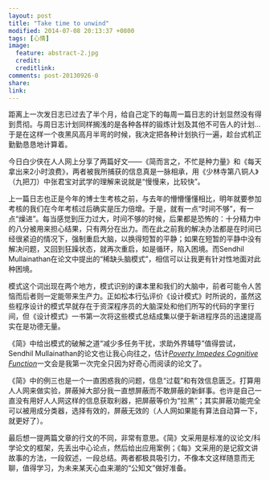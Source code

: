 ```yaml
---
layout: post
title: "Take time to unwind"
modified: 2014-07-08 20:13:37 +0800
tags: [心情]
image:
  feature: abstract-2.jpg
  credit: 
  creditlink: 
comments: post-20130926-0
share: 
link: 
---
```


距离上一次发日志已过去了半个月，给自己定下的每周一篇日志的计划显然没有得到贯彻。与周日志计划同样搁浅的是各种各样的锻炼计划及其他不可告人的计划...于是在这样一个夜黑风高月半弯的时候，我决定把各种计划执行一遍，趁台式机正勤勤恳恳地计算着。

今日白少侠在人人网上分享了两篇好文——《简而言之，不忙是种力量》和《每天拿出来2小时浪费》，两者被我所捕获的信息真是一脉相承，用《少林寺第八铜人》（九把刀）中张君宝对武学的理解来说就是“慢慢来，比较快”。

上一篇日志也正是今年的博士生考核之前，与去年的懵懵懂懂相比，明年就要参加考核的我们在今年考核过后确实是压力倍增。于是，就有一点“时间不够”，有一点“燥进”。每当感觉到压力过大，时间不够的时候，后果都是恐怖的：十分精力中的八分被用来担心结果，只有两分在出力。而在此之前我的解决办法都是在时间已经很紧迫的情况下，强制重启大脑，以换得短暂的平静；如果在短暂的平静中没有解决问题，又回到狂躁状态，就再次重启，如是循环，陷入困境。而Sendhil Mullainathan在论文中提出的“稀缺头脑模式”，相信可以让我更有针对性地面对此种困境。

模式这个词出现在两个地方，模式识别的课本里和我们的大脑中，前者可能令人苦恼而后者则一定能带来生产力。正如松本行弘评价《设计模式》时所说的，虽然这些程序设计的模式早就存在于资深程序员的大脑深处和他们所写的代码的字里行间，但《设计模式》一书第一次将这些模式总结成集以便于新进程序员的迅速提高实在是功德无量。

《简》中给出模式的破解之道“减少多任务干扰，求助外界辅导”值得尝试，Sendhil Mullainathan的论文也让我心向往之，估计[*Poverty Impedes Cognitive Function*](http://www.sciencemag.org/content/341/6149/976.short)一文会是我第一次完全只因为好奇心而阅读的论文了。

《简》中的例三也是一个一直困惑我的问题，信息“过载”和有效信息匮乏。打算用人人网来做实验，屏蔽掉大部分我一直想屏蔽而不敢屏蔽的新鲜事。也许是自己一直没有用好人人网这样的信息获取利器，把屏蔽等价为“拉黑”；其实屏蔽功能完全可以被用成分类器，选择有效的，屏蔽无效的（人人网如果能有算法自动算一下，就更好了）。

最后想一提两篇文章的行文的不同，非常有意思。《简》文采用是标准的议论文/科学论文的框架，先丢出中心论点，然后给出应用案例；《每》文采用的是记叙文讲故事的方法，一段叙述，一段总结。两者都极具吸引力，不像本文这样随意而无聊，值得学习，为未来某天心血来潮的“公知文”做好准备。
